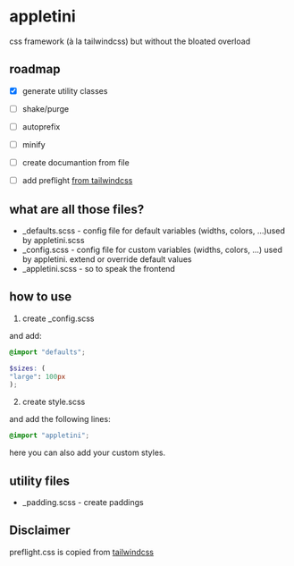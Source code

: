 # appletini

css framework (à la tailwindcss) but without the bloated overload

## roadmap

* [x] generate utility classes
* [ ] shake/purge
* [ ] autoprefix
* [ ] minify
* [ ] create documantion from file
* [ ] add preflight [from tailwindcss](https://github.com/tailwindlabs/tailwindcss/blob/master/src/css/preflight.css)



## what are all those files?

* \_defaults.scss - config file for default variables (widths, colors, ...)used by appletini.scss
* \_config.scss - config file for custom variables (widths, colors, ...) used by appletini. extend or override default values
* \_appletini.scss - so to speak the frontend



## how to use

1. create \_config.scss 

and add:

```scss
@import "defaults";

$sizes: (
"large": 100px
);
```


2. create style.scss 

and add the following lines:

```scss
@import "appletini";
```

here you can also add your custom styles.


## utility files

* \_padding.scss - create paddings

## Disclaimer

preflight.css is copied from [tailwindcss](https://github.com/tailwindlabs/tailwindcss)

